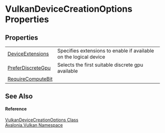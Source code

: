 # VulkanDeviceCreationOptions Properties




## Properties
<table>
<tr>
<td><a href="P_Avalonia_Vulkan_VulkanDeviceCreationOptions_DeviceExtensions">DeviceExtensions</a></td>
<td>Specifies extensions to enable if available on the logical device</td>
</tr>
<tr>
<td><a href="P_Avalonia_Vulkan_VulkanDeviceCreationOptions_PreferDiscreteGpu">PreferDiscreteGpu</a></td>
<td>Selects the first suitable discrete gpu available</td>
</tr>
<tr>
<td><a href="P_Avalonia_Vulkan_VulkanDeviceCreationOptions_RequireComputeBit">RequireComputeBit</a></td>
<td> </td>
</tr>
</table>

## See Also


#### Reference
<a href="T_Avalonia_Vulkan_VulkanDeviceCreationOptions">VulkanDeviceCreationOptions Class</a>  
<a href="N_Avalonia_Vulkan">Avalonia.Vulkan Namespace</a>  
